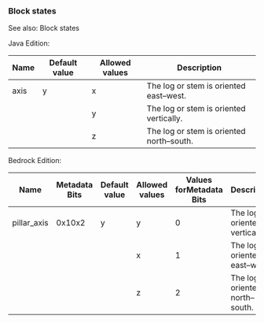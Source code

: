 ### Block states
See also: Block states

Java Edition:

| Name | Default value | Allowed values | Description                              |
|------|---------------|----------------|------------------------------------------|
| axis | y             | x              | The log or stem is oriented east–west.   |
|      |               | y              | The log or stem is oriented vertically.  |
|      |               | z              | The log or stem is oriented north–south. |

Bedrock Edition:

| Name        | Metadata Bits | Default value | Allowed values | Values forMetadata Bits | Description                      |
|-------------|---------------|---------------|----------------|-------------------------|----------------------------------|
| pillar_axis | 0x10x2        | y             | y              | 0                       | The log is oriented vertically.  |
|             |               |               | x              | 1                       | The log is oriented east–west.   |
|             |               |               | z              | 2                       | The log is oriented north–south. |




